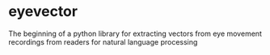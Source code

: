 # eyevector
The beginning of a python library for extracting vectors from eye movement recordings from readers for natural language processing
